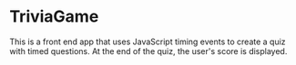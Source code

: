 # TriviaGame

This is a front end app that uses JavaScript timing events to create a quiz with timed questions. At the end of the quiz, the user's score is displayed.